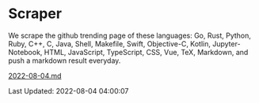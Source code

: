 # Scraper

We scrape the github trending page of these languages: Go, Rust, Python, Ruby, C++, C, Java, Shell, Makefile, Swift, Objective-C, Kotlin, Jupyter-Notebook, HTML, JavaScript, TypeScript, CSS, Vue, TeX, Markdown, and push a markdown result everyday.

[2022-08-04.md](https://github.com/yangwenmai/github-trending-backup/blob/master/2022-08-04.md)

Last Updated: 2022-08-04 04:00:07